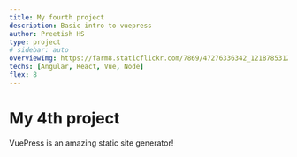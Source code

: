 ```yaml
---
title: My fourth project
description: Basic intro to vuepress
author: Preetish HS
type: project
# sidebar: auto
overviewImg: https://farm8.staticflickr.com/7869/47276336342_1218785312_b.jpg
techs: [Angular, React, Vue, Node]
flex: 8
---
```


# My 4th project

VuePress is an amazing static site generator!
